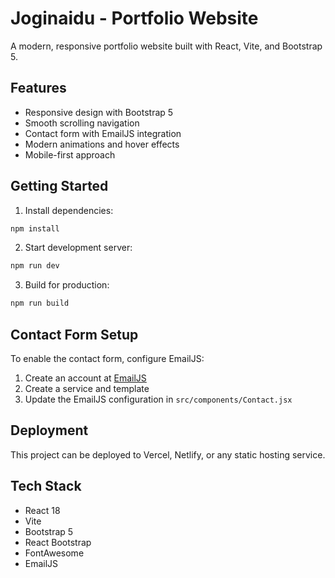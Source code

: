 # Joginaidu - Portfolio Website

A modern, responsive portfolio website built with React, Vite, and Bootstrap 5.

## Features

- Responsive design with Bootstrap 5
- Smooth scrolling navigation
- Contact form with EmailJS integration
- Modern animations and hover effects
- Mobile-first approach

## Getting Started

1. Install dependencies:
```bash
npm install
```

2. Start development server:
```bash
npm run dev
```

3. Build for production:
```bash
npm run build
```

## Contact Form Setup

To enable the contact form, configure EmailJS:

1. Create an account at [EmailJS](https://www.emailjs.com/)
2. Create a service and template
3. Update the EmailJS configuration in `src/components/Contact.jsx`

## Deployment

This project can be deployed to Vercel, Netlify, or any static hosting service.

## Tech Stack

- React 18
- Vite
- Bootstrap 5
- React Bootstrap
- FontAwesome
- EmailJS